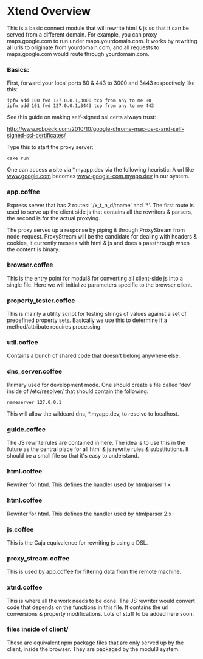 Xtend Overview
==============

This is a basic connect module that will rewrite html & js so that it can be served from 
a different domain.  For example, you can proxy maps.google.com to run under 
maps.yourdomain.com.  It works by rewriting all urls to originate from yourdomain.com, and
all requests to maps.google.com would route through yourdomain.com.

### Basics:

First, forward your local ports 80 & 443 to 3000 and 3443 respectively
like this:

    ipfw add 100 fwd 127.0.0.1,3000 tcp from any to me 80
    ipfw add 101 fwd 127.0.0.1,3443 tcp from any to me 443

See this guide on making self-signed ssl certs always trust:

http://www.robpeck.com/2010/10/google-chrome-mac-os-x-and-self-signed-ssl-certificates/

Type this to start the proxy server:

    cake run

One can access a site via *.myapp.dev via the following heuristic:
A url like www.google.com becomes www-google-com.myapp.dev in our
system.

### app.coffee

Express server that has 2 routes:  '/x_t_n_d/:name' and '*'.  The first
route is used to serve up the client side js that contains all the
rewriters & parsers, the second is for the actual proxying.

The proxy serves up a response by piping it through ProxyStream from
node-request.  ProxyStream will be the candidate for dealing with
headers & cookies, it currently messes with html & js and does a
passthrough when the content is binary.

### browser.coffee

This is the entry point for modul8 for converting all client-side js
into a single file.  Here we will initialize parameters specific to the
browser client.

### property_tester.coffee

This is mainly a utility script for testing strings of values against a
set of predefined property sets.  Basically we use this to determine if
a method/attribute requires processing.

### util.coffee

Contains a bunch of shared code that doesn't belong anywhere else.

### dns_server.coffee

Primary used for development mode.  One should create a file called
'dev' inside of /etc/resolver/ that should contain the following:

    nameserver 127.0.0.1

This will allow the wildcard dns, *.myapp.dev, to resolve to localhost.

### guide.coffee

The JS rewrite rules are contained in here.  The idea is to use this in
the future as the central place for all html & js rewrite rules &
substitutions.  It should be a small file so that it's easy to
understand.

### html.coffee

Rewriter for html.  This defines the handler used by htmlparser 1.x

### html.coffee

Rewriter for html.  This defines the handler used by htmlparser 2.x

### js.coffee

This is the Caja equivalence for rewriting js using a DSL.

### proxy_stream.coffee

This is used by app.coffee for filtering data from the remote machine.

### xtnd.coffee

This is where all the work needs to be done.  The JS rewriter would
convert code that depends on the functions in this file.  It contains
the url conversions & property modifications.  Lots of stuff to be added
here soon.

### files inside of client/

These are equivalent npm package files that are only served up by the
client, inside the browser.  They are packaged by the modul8 system.


